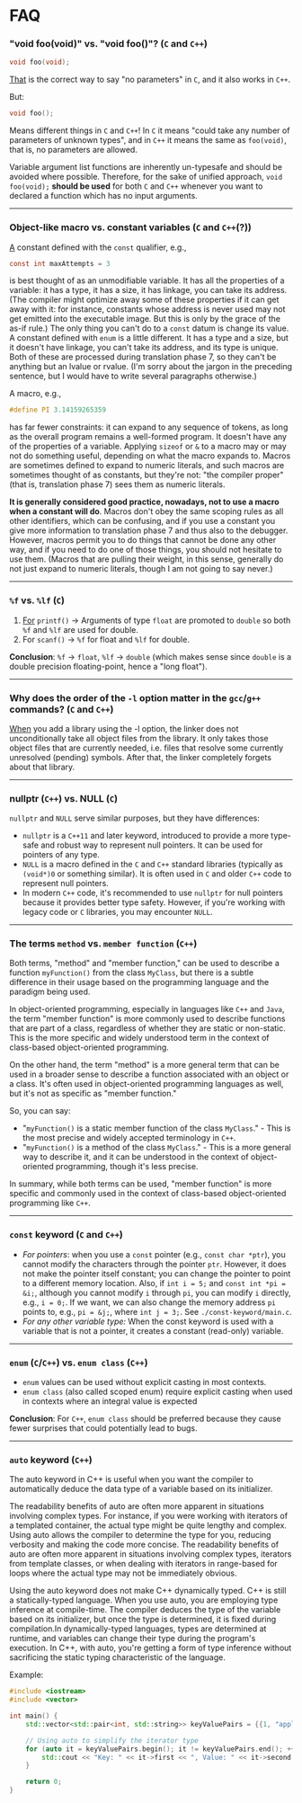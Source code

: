 # FAQ

### **"void foo(void)" vs. "void foo()"? (`C` and `C++`)**

```c
void foo(void);
```
[That][1] is the correct way to say "no parameters" in `C`, and it also works in `C++`.

But:

```c
void foo();
```
Means different things in `C` and `C++`! In `C` it means "could take any number of parameters of unknown types", and in `C++` it means the same as `foo(void)`, that is, no parameters are allowed.

Variable argument list functions are inherently un-typesafe and should be avoided where possible. Therefore, for the sake of unified approach, `void foo(void);` **should be used** for both `C` and `C++` whenever you want to declared a function which has no input arguments.

---

### **Object-like macro vs. constant variables (`C` and `C++`(?))**

[A][2] constant defined with the `const` qualifier, e.g.,
```c
const int maxAttempts = 3
```
is best thought of as an unmodifiable variable. It has all the properties of a variable: it has a type, it has a size, it has linkage, you can take its address. (The compiler might optimize away some of these properties if it can get away with it: for instance, constants whose address is never used may not get emitted into the executable image. But this is only by the grace of the as-if rule.) The only thing you can't do to a `const` datum is change its value. A constant defined with `enum` is a little different. It has a type and a size, but it doesn't have linkage, you can't take its address, and its type is unique. Both of these are processed during translation phase 7, so they can't be anything but an lvalue or rvalue. (I'm sorry about the jargon in the preceding sentence, but I would have to write several paragraphs otherwise.)

A macro, e.g.,
```c
#define PI 3.14159265359
```
has far fewer constraints: it can expand to any sequence of tokens, as long as the overall program remains a well-formed program. It doesn't have any of the properties of a variable. Applying `sizeof` or `&` to a macro may or may not do something useful, depending on what the macro expands to. Macros are sometimes defined to expand to numeric literals, and such macros are sometimes thought of as constants, but they're not: "the compiler proper" (that is, translation phase 7) sees them as numeric literals.

**It is generally considered good practice, nowadays, not to use a macro when a constant will do**. Macros don't obey the same scoping rules as all other identifiers, which can be confusing, and if you use a constant you give more information to translation phase 7 and thus also to the debugger. However, macros permit you to do things that cannot be done any other way, and if you need to do one of those things, you should not hesitate to use them. (Macros that are pulling their weight, in this sense, generally do not just expand to numeric literals, though I am not going to say never.)

---

### **`%f` vs. `%lf` (`C`)**
1. [For][3] `printf()` -> Arguments of type `float` are promoted to `double` so both `%f` and `%lf` are used for double.
1. For `scanf()` -> `%f` for float and `%lf` for double.

**Conclusion**: `%f` -> `float`, `%lf` -> `double` (which makes sense since `double` is a double precision floating-point, hence a "long float").

---

### **Why does the order of the `-l` option matter in the `gcc`/`g++` commands? (`C` and `C++`)**
[When][4] you add a library using the -l option, the linker does not unconditionally take all object files from the library. It only takes those object files that are currently needed, i.e. files that resolve some currently unresolved (pending) symbols. After that, the linker completely forgets about that library.

---

### **nullptr (`C++`) vs. NULL (`C`)**

`nullptr` and `NULL` serve similar purposes, but they have differences:

- `nullptr` is a `C++11` and later keyword, introduced to provide a more type-safe and robust way to represent null pointers. It can be used for pointers of any type.
- `NULL` is a macro defined in the `C` and `C++` standard libraries (typically as `(void*)0` or something similar). It is often used in `C` and older `C++` code to represent null pointers.
- In modern `C++` code, it's recommended to use `nullptr` for null pointers because it provides better type safety. However, if you're working with legacy code or `C` libraries, you may encounter `NULL`.

---

### The terms `method` vs. `member function` (`C++`)

Both terms, "method" and "member function," can be used to describe a function `myFunction()` from the class `MyClass`, but there is a subtle difference in their usage based on the programming language and the paradigm being used.

In object-oriented programming, especially in languages like `C++` and `Java`, the term "member function" is more commonly used to describe functions that are part of a class, regardless of whether they are static or non-static. This is the more specific and widely understood term in the context of class-based object-oriented programming.

On the other hand, the term "method" is a more general term that can be used in a broader sense to describe a function associated with an object or a class. It's often used in object-oriented programming languages as well, but it's not as specific as "member function."

So, you can say:

- "`myFunction()` is a static member function of the class `MyClass`." - This is the most precise and widely accepted terminology in `C++`.
- "`myFunction()` is a method of the class `MyClass`." - This is a more general way to describe it, and it can be understood in the context of object-oriented programming, though it's less precise.

In summary, while both terms can be used, "member function" is more specific and commonly used in the context of class-based object-oriented programming like `C++`.


---

### `const` keyword (`C` and `C++`)

- *For pointers*: when you use a `const` pointer (e.g., `const char *ptr`), you cannot modify the characters through the pointer `ptr`. However, it does not make the pointer itself constant; you can change the pointer to point to a different memory location. Also, if `int i = 5;` and `const int *pi = &i;`, although you cannot modify `i` through `pi`, you can modify `i` directly, e.g., `i = 0;`. If we want, we can also change the memory address `pi` points to, e.g., `pi = &j;`, where `int j = 3;`. See `./const-keyword/main.c`.
- *For any other variable type:* When the const keyword is used with a variable that is not a pointer, it creates a constant (read-only) variable.

---

### `enum` (`C`/`C++`) vs. `enum class` (`C++`)

- `enum` values can be used without explicit casting in most contexts.
- `enum class` (also called scoped enum) require explicit casting when used in contexts where an integral value is expected

**Conclusion**: For `C++`, `enum class` should be preferred because they cause fewer surprises that could potentially lead to bugs.

---

### `auto` keyword (`C++`)

The auto keyword in C++ is useful when you want the compiler to automatically deduce the data type of a variable based on its initializer.

The readability benefits of auto are often more apparent in situations involving complex types. For instance, if you were working with iterators of a templated container, the actual type might be quite lengthy and complex. Using auto allows the compiler to determine the type for you, reducing verbosity and making the code more concise. The readability benefits of auto are often more apparent in situations involving complex types, iterators from template classes, or when dealing with iterators in range-based for loops where the actual type may not be immediately obvious.

Using the auto keyword does not make C++ dynamically typed. C++ is still a statically-typed language. When you use auto, you are employing type inference at compile-time. The compiler deduces the type of the variable based on its initializer, but once the type is determined, it is fixed during compilation.In dynamically-typed languages, types are determined at runtime, and variables can change their type during the program's execution. In C++, with auto, you're getting a form of type inference without sacrificing the static typing characteristic of the language.

Example:

```cpp
#include <iostream>
#include <vector>

int main() {
    std::vector<std::pair<int, std::string>> keyValuePairs = {{1, "apple"}, {2, "banana"}, {3, "cherry"}};

    // Using auto to simplify the iterator type
    for (auto it = keyValuePairs.begin(); it != keyValuePairs.end(); ++it) {
        std::cout << "Key: " << it->first << ", Value: " << it->second << std::endl;
    }

    return 0;
}
```


[1]: https://stackoverflow.com/questions/693788/is-it-better-to-use-c-void-arguments-void-foovoid-or-not-void-foo
[2]: https://stackoverflow.com/questions/6393776/what-is-the-difference-between-a-macro-and-a-const-in-c
[3]: https://stackoverflow.com/questions/25860850/what-is-the-difference-between-f-and-lf-in-c
[4]: https://stackoverflow.com/questions/11893996/why-does-the-order-of-l-option-in-gcc-matter/11894098#11894098
[5]: https://stackoverflow.com/questions/18335861/why-is-enum-class-preferred-over-plain-enum
